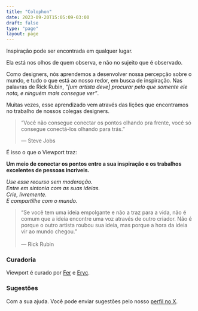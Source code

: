 ```yaml
---
title: "Colophon"
date: 2023-09-20T15:05:09-03:00
draft: false
type: "page"
layout: page
---
```


Inspiração pode ser encontrada em qualquer lugar. 

Ela está nos olhos de quem observa, e não no sujeito que é observado.

Como designers, nós aprendemos a desenvolver nossa percepção sobre o mundo, e tudo o que está ao nosso redor, em busca de inspiração. Nas palavras de Rick Rubin, *“[um artista deve] procurar pelo que somente ele nota, e ninguém mais consegue ver”*.

Muitas vezes, esse aprendizado vem através das lições que encontramos no trabalho de nossos colegas designers.

> “Você não consegue conectar os pontos olhando pra frente, você só consegue conectá-los olhando para trás.” 
>
> — Steve Jobs

É isso o que o Viewport traz: 

**Um meio de conectar os pontos entre a sua inspiração e os trabalhos excelentes de pessoas incríveis.**

*Use esse recurso sem moderação.*
\
*Entre em sintonia com as suas ideias.*
\
*Crie, livremente.*
\
*E compartilhe com o mundo.*

> “Se você tem uma ideia empolgante e não a traz para a vida, não é comum que a ideia encontre uma voz através de outro criador. Não é porque o outro artista roubou sua ideia, mas porque a hora da ideia vir ao mundo chegou.” 
> \
> \
> — Rick Rubin

### Curadoria

Viewport é curado por [Fer](https://x.com/frrrnd) e [Eryc](https://x.com/eryc_cc).

### Sugestões

Com a sua ajuda. Você pode enviar sugestões pelo nosso [perfil no X](https://x.com/viewportui).